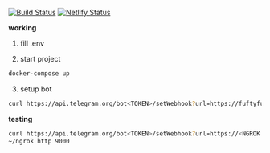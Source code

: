 [![Build Status](https://travis-ci.org/zinovik/fuftyfu-bot.svg?branch=master)](https://travis-ci.org/zinovik/fuftyfu-bot)
[![Netlify Status](https://api.netlify.com/api/v1/badges/875db5e2-3246-4680-ad42-7bb637fff095/deploy-status)](https://app.netlify.com/sites/fuftyfu-bot/deploys)

**working**

1. fill .env

2. start project
```bash
docker-compose up
```

3. setup bot
```bash
curl https://api.telegram.org/bot<TOKEN>/setWebhook?url=https://fuftyfu-bot.netlify.com/.netlify/functions/index
```

**testing**

```bash
curl https://api.telegram.org/bot<TOKEN>/setWebhook?url=https://<NGROK ID>.ngrok.io/index
~/ngrok http 9000
```
